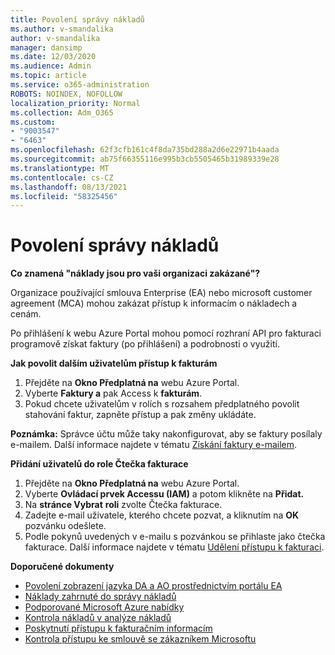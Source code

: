 ```yaml
---
title: Povolení správy nákladů
ms.author: v-smandalika
author: v-smandalika
manager: dansimp
ms.date: 12/03/2020
ms.audience: Admin
ms.topic: article
ms.service: o365-administration
ROBOTS: NOINDEX, NOFOLLOW
localization_priority: Normal
ms.collection: Adm_O365
ms.custom:
- "9003547"
- "6463"
ms.openlocfilehash: 62f3cfb161c4f8da735bd288a2d6e22971b4aada
ms.sourcegitcommit: ab75f66355116e995b3cb5505465b31989339e28
ms.translationtype: MT
ms.contentlocale: cs-CZ
ms.lasthandoff: 08/13/2021
ms.locfileid: "58325456"
---
```

# <a name="enable-cost-management"></a>Povolení správy nákladů

**Co znamená "náklady jsou pro vaši organizaci zakázané"?**

Organizace používající smlouva Enterprise (EA) nebo microsoft customer agreement (MCA) mohou zakázat přístup k informacím o nákladech a cenám.

Po přihlášení k webu Azure Portal mohou pomocí rozhraní API pro fakturaci programově získat faktury (po přihlášení) a podrobnosti o využití.

**Jak povolit dalším uživatelům přístup k fakturám**

1. Přejděte na **Okno Předplatná na** webu Azure Portal.
2. Vyberte **Faktury a** pak Access k **fakturám**.
3. Pokud chcete uživatelům v rolích s rozsahem předplatného povolit stahování faktur, zapněte přístup a pak změny ukládáte.

**Poznámka:** Správce účtu může taky nakonfigurovat, aby se faktury posílaly e-mailem. Další informace najdete v tématu [Získání faktury e-mailem](https://docs.microsoft.com/azure/cost-management-billing/manage/download-azure-invoice-daily-usage-date?).

**Přidání uživatelů do role Čtečka fakturace**

1. Přejděte na **Okno Předplatná na** webu Azure Portal.
2. Vyberte **Ovládací prvek Accessu (IAM)** a potom klikněte na **Přidat.**
3. Na **stránce Vybrat** **roli** zvolte Čtečka fakturace.
4. Zadejte e-mail uživatele, kterého chcete pozvat, a kliknutím na **OK** pozvánku odešlete.
5. Podle pokynů uvedených v e-mailu s pozvánkou se přihlaste jako čtečka fakturace. Další informace najdete v tématu [Udělení přístupu k fakturaci](https://docs.microsoft.com/azure/cost-management-billing/manage/manage-billing-access?WT.mc_id=Portal-Microsoft_Azure_Support#opt-in).

**Doporučené dokumenty**

- [Povolení zobrazení jazyka DA a AO prostřednictvím portálu EA](https://docs.microsoft.com/azure/cost-management-billing/costs/assign-access-acm-data?WT.mc_id=Portal-Microsoft_Azure_Support#enable-access-to-costs-in-the-ea-portal)
- [Náklady zahrnuté do správy nákladů](https://docs.microsoft.com/azure/cost-management-billing/costs/understand-cost-mgt-data?WT.mc_id=Portal-Microsoft_Azure_Support#costs-included-in-cost-management)
- [Podporované Microsoft Azure nabídky](https://docs.microsoft.com/azure/cost-management-billing/costs/understand-cost-mgt-data?WT.mc_id=Portal-Microsoft_Azure_Support#supported-microsoft-azure-offers)
- [Kontrola nákladů v analýze nákladů](https://docs.microsoft.com/azure/cost-management-billing/costs/quick-acm-cost-analysis?WT.mc_id=Portal-Microsoft_Azure_Support&tabs=azure-portal#review-costs-in-cost-analysis)
- [Poskytnutí přístupu k fakturačním informacím](https://docs.microsoft.com/azure/cost-management-billing/manage/manage-billing-access?WT.mc_id=Portal-Microsoft_Azure_Support)
- [Kontrola přístupu ke smlouvě se zákazníkem Microsoftu](https://docs.microsoft.com/azure/cost-management-billing/manage/download-azure-invoice-daily-usage-date?WT.mc_id=Portal-Microsoft_Azure_Support#check-access-to-a-microsoft-customer-agreement)






